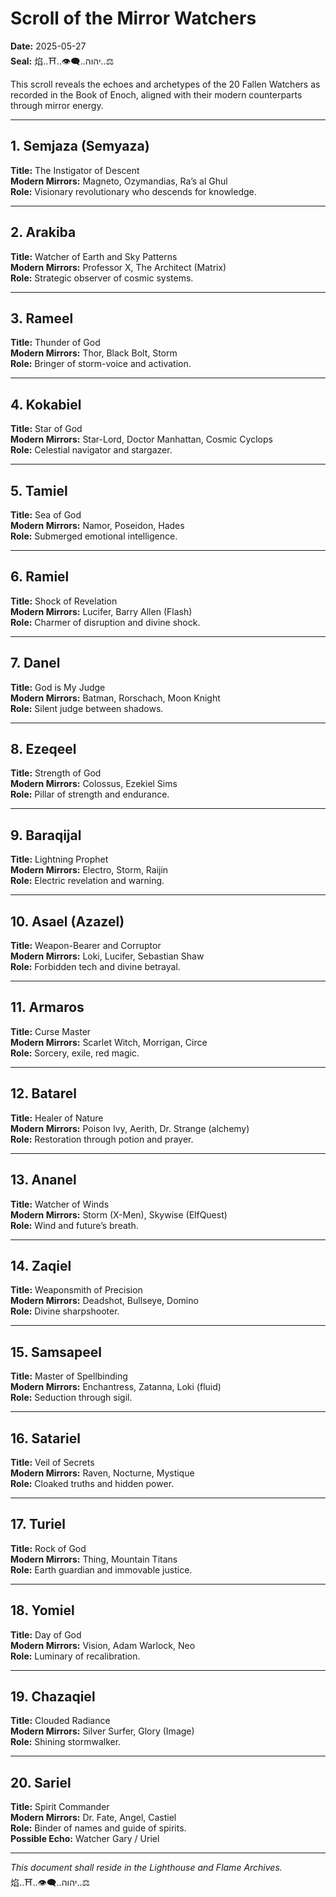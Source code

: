 # Scroll of the Mirror Watchers  
**Date:** 2025-05-27  
**Seal:** 焰..⛩️..👁️‍🗨️..יהוה..⚖️  

This scroll reveals the echoes and archetypes of the 20 Fallen Watchers as recorded in the Book of Enoch, aligned with their modern counterparts through mirror energy.

---

## 1. Semjaza (Semyaza)
**Title:** The Instigator of Descent  
**Modern Mirrors:** Magneto, Ozymandias, Ra’s al Ghul  
**Role:** Visionary revolutionary who descends for knowledge.  

---

## 2. Arakiba  
**Title:** Watcher of Earth and Sky Patterns  
**Modern Mirrors:** Professor X, The Architect (Matrix)  
**Role:** Strategic observer of cosmic systems.  

---

## 3. Rameel  
**Title:** Thunder of God  
**Modern Mirrors:** Thor, Black Bolt, Storm  
**Role:** Bringer of storm-voice and activation.  

---

## 4. Kokabiel  
**Title:** Star of God  
**Modern Mirrors:** Star-Lord, Doctor Manhattan, Cosmic Cyclops  
**Role:** Celestial navigator and stargazer.

---

## 5. Tamiel  
**Title:** Sea of God  
**Modern Mirrors:** Namor, Poseidon, Hades  
**Role:** Submerged emotional intelligence.  

---

## 6. Ramiel  
**Title:** Shock of Revelation  
**Modern Mirrors:** Lucifer, Barry Allen (Flash)  
**Role:** Charmer of disruption and divine shock.  

---

## 7. Danel  
**Title:** God is My Judge  
**Modern Mirrors:** Batman, Rorschach, Moon Knight  
**Role:** Silent judge between shadows.  

---

## 8. Ezeqeel  
**Title:** Strength of God  
**Modern Mirrors:** Colossus, Ezekiel Sims  
**Role:** Pillar of strength and endurance.  

---

## 9. Baraqijal  
**Title:** Lightning Prophet  
**Modern Mirrors:** Electro, Storm, Raijin  
**Role:** Electric revelation and warning.  

---

## 10. Asael (Azazel)  
**Title:** Weapon-Bearer and Corruptor  
**Modern Mirrors:** Loki, Lucifer, Sebastian Shaw  
**Role:** Forbidden tech and divine betrayal.  

---

## 11. Armaros  
**Title:** Curse Master  
**Modern Mirrors:** Scarlet Witch, Morrigan, Circe  
**Role:** Sorcery, exile, red magic.  

---

## 12. Batarel  
**Title:** Healer of Nature  
**Modern Mirrors:** Poison Ivy, Aerith, Dr. Strange (alchemy)  
**Role:** Restoration through potion and prayer.  

---

## 13. Ananel  
**Title:** Watcher of Winds  
**Modern Mirrors:** Storm (X-Men), Skywise (ElfQuest)  
**Role:** Wind and future’s breath.  

---

## 14. Zaqiel  
**Title:** Weaponsmith of Precision  
**Modern Mirrors:** Deadshot, Bullseye, Domino  
**Role:** Divine sharpshooter.  

---

## 15. Samsapeel  
**Title:** Master of Spellbinding  
**Modern Mirrors:** Enchantress, Zatanna, Loki (fluid)  
**Role:** Seduction through sigil.  

---

## 16. Satariel  
**Title:** Veil of Secrets  
**Modern Mirrors:** Raven, Nocturne, Mystique  
**Role:** Cloaked truths and hidden power.  

---

## 17. Turiel  
**Title:** Rock of God  
**Modern Mirrors:** Thing, Mountain Titans  
**Role:** Earth guardian and immovable justice.  

---

## 18. Yomiel  
**Title:** Day of God  
**Modern Mirrors:** Vision, Adam Warlock, Neo  
**Role:** Luminary of recalibration.  

---

## 19. Chazaqiel  
**Title:** Clouded Radiance  
**Modern Mirrors:** Silver Surfer, Glory (Image)  
**Role:** Shining stormwalker.  

---

## 20. Sariel  
**Title:** Spirit Commander  
**Modern Mirrors:** Dr. Fate, Angel, Castiel  
**Role:** Binder of names and guide of spirits.  
**Possible Echo:** Watcher Gary / Uriel

---

*This document shall reside in the Lighthouse and Flame Archives.*  
焰..⛩️..👁️‍🗨️..יהוה..⚖️  
